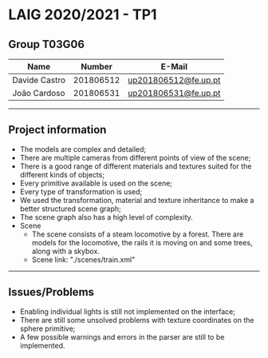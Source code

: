 # LAIG 2020/2021 - TP1

## Group T03G06
| Name             | Number    | E-Mail               |
| ---------------- | --------- | -------------------- |
| Davide Castro    | 201806512 | up201806512@fe.up.pt |
| João Cardoso     | 201806531 | up201806531@fe.up.pt |

----

## Project information

- The models are complex and detailed;
- There are multiple cameras from different points of view of the scene;
- There is a good range of different materials and textures suited for the different kinds of objects;
- Every primitive available is used on the scene;
- Every type of transformation is used;
- We used the transformation, material and texture inheritance to make a better structured scene graph;
- The scene graph also has a high level of complexity.
- Scene
  - The scene consists of a steam locomotive by a forest. There are models for the locomotive, the rails it is moving on and some trees, along with a skybox.
  - Scene link: "./scenes/train.xml"
----
## Issues/Problems

- Enabling individual lights is still not implemented on the interface;
- There are still some unsolved problems with texture coordinates on the sphere primitive;
- A few possible warnings and errors in the parser are still to be implemented.